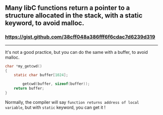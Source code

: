 Many libC functions return a pointer to a structure allocated in the stack, with a static keyword, to avoid malloc.
---------------

### https://gist.github.com/38cff048a386fff6f6cdac7d6239d319
---------------


It's not a good practice, but you can do the same with a buffer, to avoid malloc.

```C
char *my_getcwd()
{
	static char buffer[1024];

        getcwd(buffer, sizeof(buffer));
	return buffer;
}
```

Normally, the compiler will say `function returns address of local variable`, but with `static` keyword, you can get it !
